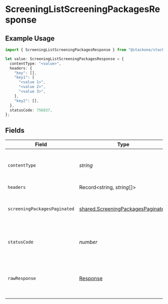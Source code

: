 # ScreeningListScreeningPackagesResponse

## Example Usage

```typescript
import { ScreeningListScreeningPackagesResponse } from "@stackone/stackone-client-ts/sdk/models/operations";

let value: ScreeningListScreeningPackagesResponse = {
  contentType: "<value>",
  headers: {
    "key": [],
    "key1": [
      "<value 1>",
      "<value 2>",
      "<value 3>",
    ],
    "key2": [],
  },
  statusCode: 756837,
};
```

## Fields

| Field                                                                                         | Type                                                                                          | Required                                                                                      | Description                                                                                   |
| --------------------------------------------------------------------------------------------- | --------------------------------------------------------------------------------------------- | --------------------------------------------------------------------------------------------- | --------------------------------------------------------------------------------------------- |
| `contentType`                                                                                 | *string*                                                                                      | :heavy_check_mark:                                                                            | HTTP response content type for this operation                                                 |
| `headers`                                                                                     | Record<string, *string*[]>                                                                    | :heavy_check_mark:                                                                            | N/A                                                                                           |
| `screeningPackagesPaginated`                                                                  | [shared.ScreeningPackagesPaginated](../../../sdk/models/shared/screeningpackagespaginated.md) | :heavy_minus_sign:                                                                            | The list of screening packages was retrieved.                                                 |
| `statusCode`                                                                                  | *number*                                                                                      | :heavy_check_mark:                                                                            | HTTP response status code for this operation                                                  |
| `rawResponse`                                                                                 | [Response](https://developer.mozilla.org/en-US/docs/Web/API/Response)                         | :heavy_check_mark:                                                                            | Raw HTTP response; suitable for custom response parsing                                       |